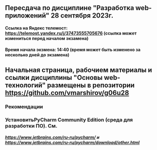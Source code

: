 ## Пересдача по дисциплине "Разработка web-приложений" 28 сентября 2023г.
#### Ссылка на Яндекс телемост:  https://telemost.yandex.ru/j/37473555705676 (ссылка может измениться перед началом экзамена)
#### Время начала экзмена:  14:40 (время может быть изменено за несколько дней до экзамена)


## Начальная страница, рабочием материалы  и ссылки дисциплины "Основы web-технологий" размещены в репозитории https://github.com/vmarshirov/g06u28

### Рекомендации
<!--
### Обновить Python в соответствии с рекомендациями в https://github.com/vmarshirov/WebApplicationsDevelopment/tree/main/files
-->
### УстановитьPyCharm Community Edition  (среда для разработки ПО). См. 
##### https://www.jetbrains.com/ru-ru/pycharm/  и  https://www.jetbrains.com/ru-ru/pycharm/download/other.html
 

